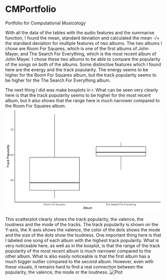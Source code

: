 # CMPortfolio
Portfolio for Computational Musicology

With all the data of the tables with the audio features and the summarise function, I found the mean, standard deviation and calculated the mean -/+ the standard deviation for multiple features of two albums. The two albums I chose are Room For Squares, which is one of the first albums of John Mayer, and The Search For Everything, which is the most recent album of John Mayer. I chose these two albums to be able to compare the popularity of the songs on both of the albums. Some distinctive features which I found here are the energy and the track popularity. The energy seems to be higher for the Room For Squares album, but the track popularity seems to be higher for the The Search For Everything album. 

The next thing I did was make boxplots in r. What can be seen very clearly here is that the track popularity seems to be higher for the most recent album, but it also shows that the range here is much narrower compared to the Room For Squares album. 
![Plot](RFS_TSFE_Boxplot.png)
 
This scatterplot clearly shows the track popularity, the valence, the loudness and the mode of the tracks. The track popularity is shown on the Y-axis, the X-axis shows the valence, the color of the dots shows the mode and the size of the dots show the loudness. One important thing here is that I labeled one song of each album with the highest track popularity. What is very noticeable here, as well as in the boxplot, is that the range of the track popularity of the most recent album is much narrower compared to the other album. What is also easily noticeable is that the first album has a much bigger outlier compared to the second album. However, even with these visuals, it remains hard to find a real connection between the popularity, the valence, the mode or the loudness.
![Plot](Scatterplot_RFS_TSFE.png)
